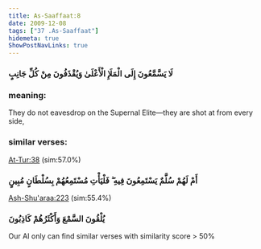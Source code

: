 ```yaml
---
title: As-Saaffaat:8
date: 2009-12-08
tags: ["37 .As-Saaffaat"]
hidemeta: true 
ShowPostNavLinks: true 
---
```

### لَا يَسَّمَّعُونَ إِلَى الْمَلَإِ الْأَعْلَىٰ وَيُقْذَفُونَ مِنْ كُلِّ جَانِبٍ
### meaning: 
They do not eavesdrop on the Supernal Elite—they are shot at from every side,
### similar verses: 

[At-Tur:38](/52/38) (sim:57.0%)

### أَمْ لَهُمْ سُلَّمٌ يَسْتَمِعُونَ فِيهِ ۖ فَلْيَأْتِ مُسْتَمِعُهُمْ بِسُلْطَانٍ مُبِينٍ

[Ash-Shu'araa:223](/26/223) (sim:55.4%)

### يُلْقُونَ السَّمْعَ وَأَكْثَرُهُمْ كَاذِبُونَ

Our AI only can find similar verses with similarity score > 50% 


